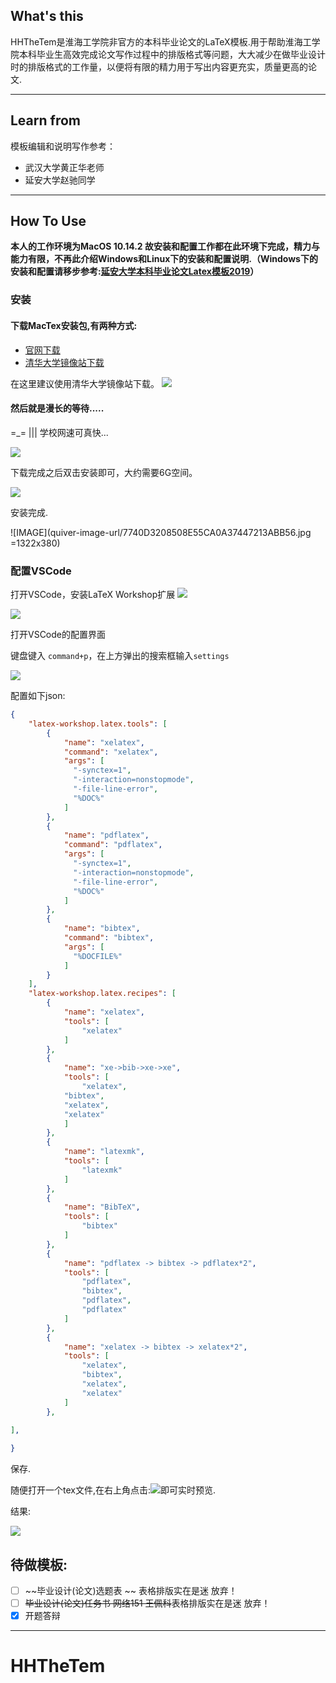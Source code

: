 ## What's this

HHTheTem是淮海工学院非官方的本科毕业论文的LaTeX模板.用于帮助淮海工学院本科毕业生高效完成论文写作过程中的排版格式等问题，大大减少在做毕业设计时的排版格式的工作量，以便将有限的精力用于写出内容更充实，质量更高的论文.

---

## Learn from
模板编辑和说明写作参考：
- 武汉大学黄正华老师
- 延安大学赵驰同学

---

## How To Use

****本人的工作环境为MacOS 10.14.2 故安装和配置工作都在此环境下完成，精力与能力有限，不再此介绍Windows和Linux下的安装和配置说明.（Windows下的安装和配置请移步参考:[延安大学本科毕业论文Latex模板2019](https://github.com/MLZC/YAUthesis)）****

### 安装

#### 下载MacTex安装包,有两种方式:
- [官网下载](http://tug.org/mactex/mactex-download.html)
- [清华大学镜像站下载](https://mirrors.tuna.tsinghua.edu.cn/ctan/systems/mac/mactex/)

在这里建议使用清华大学镜像站下载。
![](http://ww1.sinaimg.cn/large/006Uvlfagy1g0id1kv68tj31s210mk1m.jpg)

#### 然后就是漫长的等待.....

=_= ||| 学校网速可真快...

![](http://ww1.sinaimg.cn/large/006Uvlfagy1g0id33cus0j312m0auq42.jpg)


下载完成之后双击安装即可，大约需要6G空间。

![](http://ww1.sinaimg.cn/large/006Uvlfagy1g0if3aua6xj30yg0oc43p.jpg)

安装完成.

![IMAGE](quiver-image-url/7740D3208508E55CA0A37447213ABB56.jpg =1322x380)

### 配置VSCode 


打开VSCode，安装LaTeX Workshop扩展
![](http://ww1.sinaimg.cn/large/006Uvlfagy1g0ifyoitfgj30co0f875o.jpg)

![](http://ww1.sinaimg.cn/large/006Uvlfagy1g0ig0jubp7j311e07et9w.jpg)

打开VSCode的配置界面

键盘键入 `command+p`，在上方弹出的搜索框输入`settings`

![](http://ww1.sinaimg.cn/large/006Uvlfagy1g0igvra501j30sc03sjrn.jpg)

配置如下json:
```json
{
    "latex-workshop.latex.tools": [
	    {
	        "name": "xelatex",
	        "command": "xelatex",
	        "args": [
	          "-synctex=1",
	          "-interaction=nonstopmode",
	          "-file-line-error",
	          "%DOC%"
        	]
        },
		{
	        "name": "pdflatex",
	        "command": "pdflatex",
	        "args": [
	          "-synctex=1",
	          "-interaction=nonstopmode",
	          "-file-line-error",
	          "%DOC%"
	        ]
	    },
	    {
	        "name": "bibtex",
	        "command": "bibtex",
	        "args": [
	          "%DOCFILE%"
	    	]
	    }
	],
	"latex-workshop.latex.recipes": [
		{
			"name": "xelatex",
			"tools": [
				"xelatex"
			]
		},
		{
			"name": "xe->bib->xe->xe",
			"tools": [
				"xelatex",
            "bibtex",
            "xelatex",
            "xelatex"
			]
		},
		{
			"name": "latexmk",
			"tools": [
				"latexmk"
			]
		},
		{
			"name": "BibTeX",
			"tools": [
				"bibtex"
			]
		},
		{
			"name": "pdflatex -> bibtex -> pdflatex*2",
			"tools": [
				"pdflatex",
				"bibtex",
				"pdflatex",
				"pdflatex"
			]
		},
		{
			"name": "xelatex -> bibtex -> xelatex*2",
			"tools": [
				"xelatex",
				"bibtex",
				"xelatex",
				"xelatex"
			]
		},
		
],

}
```

保存.

随便打开一个tex文件,在右上角点击:![](http://ww1.sinaimg.cn/large/006Uvlfagy1g0igwa1pe0j305q03ua9v.jpg)即可实时预览.

结果:

![](http://ww1.sinaimg.cn/large/006Uvlfagy1g0igy59escj32801e0trh.jpg)


## 待做模板:

- [ ] ~~毕业设计(论文)选题表 ~~ 表格排版实在是迷 放弃！
- [ ] ~~毕业设计(论文)任务书 网络151 王佩科~~表格排版实在是迷 放弃！
- [x] 开题答辩

---



# HHTheTem
